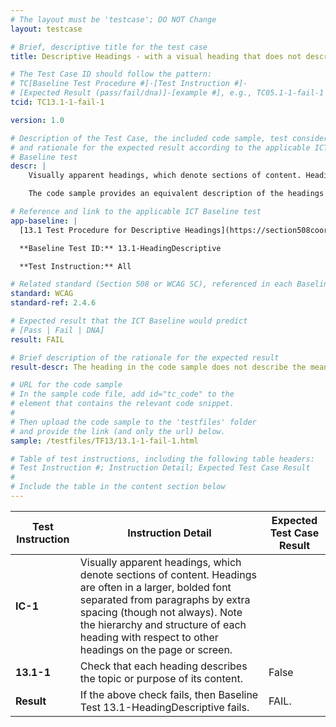 ```yaml
---
# The layout must be 'testcase'; DO NOT Change
layout: testcase

# Brief, descriptive title for the test case
title: Descriptive Headings - with a visual heading that does not describe purpose or topic of its contents

# The Test Case ID should follow the pattern:
# TC[Baseline Test Procedure #]-[Test Instruction #]-
# [Expected Result (pass/fail/dna)]-[example #], e.g., TC05.1-1-fail-1
tcid: TC13.1-1-fail-1

version: 1.0

# Description of the Test Case, the included code sample, test considerations,
# and rationale for the expected result according to the applicable ICT
# Baseline test
descr: |
    Visually apparent headings, which denote sections of content. Headings are often in a larger, bolded font separated from paragraphs by extra spacing (though not always). Note the hierarchy and structure of each heading with respect to other headings on the page or screen.

    The code sample provides an equivalent description of the headings not describing the purpose of the contents, which would cause Assistive Technologies to provide incorrect information to the user. A successful test should identify a FAIL against Baseline 13.1 - Descriptive Headings.

# Reference and link to the applicable ICT Baseline test
app-baseline: |
  [13.1 Test Procedure for Descriptive Headings](https://section508coordinators.github.io/ICTTestingBaseline/13Structure.html#131-test-procedure-for-descriptive-headings)

  **Baseline Test ID:** 13.1-HeadingDescriptive

  **Test Instruction:** All

# Related standard (Section 508 or WCAG SC), referenced in each Baseline procedure/step
standard: WCAG
standard-ref: 2.4.6

# Expected result that the ICT Baseline would predict
# [Pass | Fail | DNA]
result: FAIL

# Brief description of the rationale for the expected result
result-descr: The heading in the code sample does not describe the meaning of the contents

# URL for the code sample
# In the sample code file, add id="tc_code" to the
# element that contains the relevant code snippet.
#
# Then upload the code sample to the 'testfiles' folder
# and provide the link (and only the url) below.
sample: /testfiles/TF13/13.1-1-fail-1.html

# Table of test instructions, including the following table headers:
# Test Instruction #; Instruction Detail; Expected Test Case Result
#
# Include the table in the content section below
---
```

| Test Instruction | Instruction Detail | Expected Test Case Result |
|------------------|--------------------|---------------------------|
| **IC-1** | Visually apparent headings, which denote sections of content. Headings are often in a larger, bolded font separated from paragraphs by extra spacing (though not always). Note the hierarchy and structure of each heading with respect to other headings on the page or screen. |
| **13.1-1** | Check that each heading describes the topic or purpose of its content. | False |
| **Result** | If the above check fails, then Baseline Test 13.1-HeadingDescriptive fails. | FAIL. |
